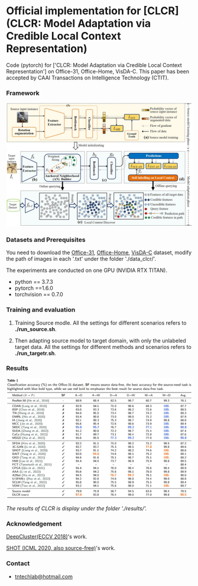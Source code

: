 # Official implementation for [CLCR](CLCR: Model Adaptation via Credible Local Context Representation)



Code (pytorch) for ['CLCR: Model Adaptation via Credible Local Context Representation'] on Office-31, Office-Home, VisDA-C. This paper has been accepted by CAAI Transactions on Intelligence Technology (CTIT).

### Framework

![](./results/clcr_framework.jpg)

### Datasets and Prerequisites

You need to download the [Office-31](https://drive.google.com/file/d/0B4IapRTv9pJ1WGZVd1VDMmhwdlE/view), [Office-Home](https://drive.google.com/file/d/0B81rNlvomiwed0V1YUxQdC1uOTg/view), [VisDA-C](https://github.com/VisionLearningGroup/taskcv-2017-public/tree/master/classification) dataset,  modify the path of images in each '.txt' under the folder './data_clcr/'.

The experiments are conducted on one GPU (NVIDIA RTX TITAN).

- python == 3.7.3
- pytorch ==1.6.0
- torchvision == 0.7.0


### Training and evaluation

1. Training Source modle. All the settings for different scenarios refers to **./run_source.sh**.

2. Then adapting source model to target domain, with only the unlabeled target data. All the settings for different methods and scenarios refers to **./run_targetr.sh**.

### Results

![](./results/result_oc.jpg)

*The results of CLCR is display under the folder './results/'.*

### Acknowledgement

 [DeepCluster(ECCV 2018)](https://github.com/facebookresearch/deepcluster)'s work.

 [SHOT (ICML 2020, also source-free)](https://github.com/tim-learn/SHOT)'s work.

### Contact
- tntechlab@hotmail.com



